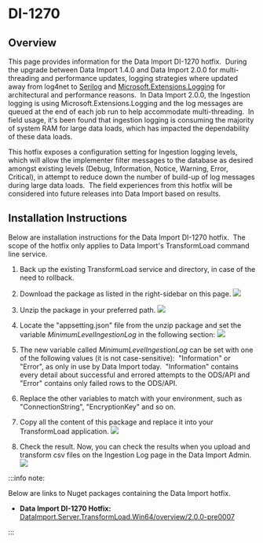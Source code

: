 # DI-1270

## Overview

This page provides information for the Data Import DI-1270 hotfix.  During the
upgrade between Data Import 1.4.0 and Data Import 2.0.0 for multi-threading and
performance updates, logging strategies where updated away from log4net to
[Serilog](https://serilog.net/) and
[Microsoft.Extensions.Logging](https://learn.microsoft.com/en-us/dotnet/api/microsoft.extensions.logging?view=dotnet-plat-ext-7.0)
for architectural and performance reasons.  In Data Import 2.0.0, the Ingestion
logging is using Microsoft.Extensions.Logging and the log messages are queued at
the end of each job run to help accommodate multi-threading.  In field usage,
it's been found that ingestion logging is consuming the majority of system RAM
for large data loads, which has impacted the dependability of these data loads.

This hotfix exposes a configuration setting for Ingestion logging levels, which
will allow the implementer filter messages to the database as desired amongst
existing levels (Debug, Information, Notice, Warning, Error, Critical), in
attempt to reduce down the number of build-up of log messages during large data
loads.  The field experiences from this hotfix will be considered into future
releases into Data Import based on results.

## Installation Instructions

Below are installation instructions for the Data Import DI-1270 hotfix.  The
scope of the hotfix only applies to Data Import's TransformLoad command line
service.

1. Back up the existing TransformLoad service and directory, in case of the need
   to rollback.
2. Download the package as listed in the right-sidebar on this page.
    ![](https://edfidocs.blob.core.windows.net/$web/img/reference/data-import/technical-articles/package.png)

3. Unzip the package in your preferred path.
    ![](https://edfidocs.blob.core.windows.net/$web/img/reference/data-import/technical-articles/Screenshot_20230209_051551.png)

4. Locate the "appsetting.json" file from the unzip package and set the variable
    _MinimumLevelIngestionLog_ in the following section:
    ![](https://edfidocs.blob.core.windows.net/$web/img/reference/data-import/technical-articles/appsettings.png)

5. The new variable called _MinimumLevelIngestionLog_ can be set with one of the
   following values (it is not case-sensitive):  "Information" or "Error", as
   only in use by Data Import today.  "Information" contains every detail about
   successful and errored attempts to the ODS/API and "Error" contains only
   failed rows to the ODS/API.
6. Replace the other variables to match with your environment, such as
   "ConnectionString", "EncryptionKey" and so on.
7. Copy all the content of this package and replace it into your TransformLoad
    application.
    ![](https://edfidocs.blob.core.windows.net/$web/img/reference/data-import/technical-articles/replaces.png)

8. Check the result. Now, you can check the results when you upload and
    transform csv files on the Ingestion Log page in the Data Import Admin.
    ![](https://edfidocs.blob.core.windows.net/$web/img/reference/data-import/technical-articles/log.png)

:::info note:

Below are links to Nuget packages containing the Data Import hotfix.

* **Data Import DI-1270 Hotfix:** [DataImport.Server.TransformLoad.Win64/overview/2.0.0-pre0007](https://dev.azure.com/ed-fi-alliance/Ed-Fi-Alliance-OSS/_artifacts/feed/EdFi/NuGet/DataImport.Server.TransformLoad.Win64/overview/2.0.0-pre0007)

:::
